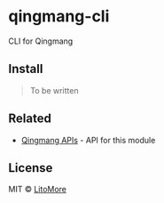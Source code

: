 # qingmang-cli

CLI for Qingmang

## Install

> To be written

## Related

- [Qingmang APIs](https://github.com/qingmang-team/docs) - API for this module

## License

MIT © [LitoMore](https://github.com/LitoMore)
